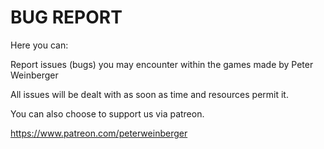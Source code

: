 # BUG REPORT

Here you can:

Report issues (bugs) you may encounter within the games made by Peter Weinberger

All issues will be dealt with as soon as time and resources permit it.

You can also choose to support us via patreon.

https://www.patreon.com/peterweinberger
